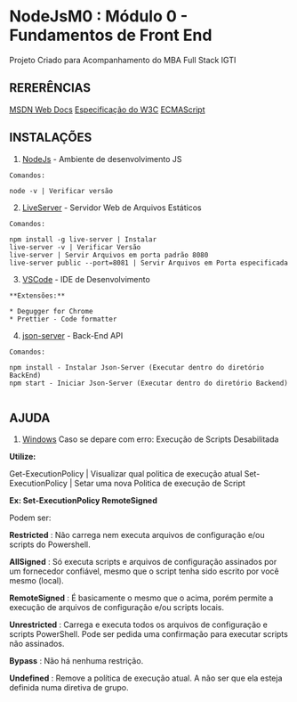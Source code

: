 # NodeJsM0 : Módulo 0 - Fundamentos de Front End

Projeto Criado para Acompanhamento do MBA Full Stack IGTI

## RERERÊNCIAS

[MSDN Web Docs](https://developer.mozilla.org)
[Especificação do W3C](https://www.w3.org/html/)
[ECMAScript](https://www.ecma-international.org/publications-and-standards/standards/ecma-262/)

## INSTALAÇÕES

1.  [NodeJs](https://nodejs.org/en/) - Ambiente de desenvolvimento JS

```
Comandos:

node -v | Verificar versão

```

2.  [LiveServer](https://www.npmjs.com/package/live-server) - Servidor Web de Arquivos Estáticos

```
Comandos:

npm install -g live-server | Instalar
live-server -v | Verificar Versão
live-server | Servir Arquivos em porta padrão 8080
live-server public --port=8081 | Servir Arquivos em Porta especificada

```

3.  [VSCode](http://code.visualstudio.com) - IDE de Desenvolvimento

```
**Extensões:**

* Degugger for Chrome
* Prettier - Code formatter

```

4. [json-server](https://www.npmjs.com/package/json-server) - Back-End API

```
Comandos:

npm install - Instalar Json-Server (Executar dentro do diretório BackEnd)
npm start - Iniciar Json-Server (Executar dentro do diretório Backend)


```

## AJUDA

1. [Windows](https://docs.microsoft.com/en-us/powershell/module/microsoft.powershell.security/get-executionpolicy?view=powershell-7.2)
   Caso se depare com erro: Execução de Scripts Desabilitada

**Utilize:**

Get-ExecutionPolicy | Visualizar qual politica de execução atual
Set-ExecutionPolicy | Setar uma nova Politica de execução de Script

**Ex: Set-ExecutionPolicy RemoteSigned**

Podem ser:

**Restricted** : Não carrega nem executa arquivos de configuração e/ou scripts do Powershell.

**AllSigned** : Só executa scripts e arquivos de configuração assinados por um fornecedor confiável, mesmo que o script tenha sido escrito por você mesmo (local).

**RemoteSigned** : É basicamente o mesmo que o acima, porém permite a execução de arquivos de configuração e/ou scripts locais.

**Unrestricted** : Carrega e executa todos os arquivos de configuração e scripts PowerShell. Pode ser pedida uma confirmação para executar scripts não assinados.

**Bypass** : Não há nenhuma restrição.

**Undefined** : Remove a política de execução atual. A não ser que ela esteja definida numa diretiva de grupo.
